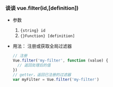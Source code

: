 ### 谈谈 vue.filter(id,[definition])
* 参数
  1. `{string} id`
  2. `{}Function} [definition]`

* 用法：
  注册或获取全局过滤器

  ```js
  // 注册
  Vue.filter('my-filter', function (value) {
    // 返回处理后的值
  })
  // getter，返回已注册的过滤器
  var myFilter = Vue.filter('my-filter')

  ```
